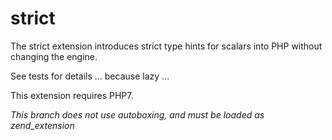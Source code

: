 strict
======

The strict extension introduces strict type hints for scalars into PHP without changing the engine.

See tests for details ... because lazy ...

This extension requires PHP7.

*This branch does not use autoboxing, and must be loaded as zend_extension*
